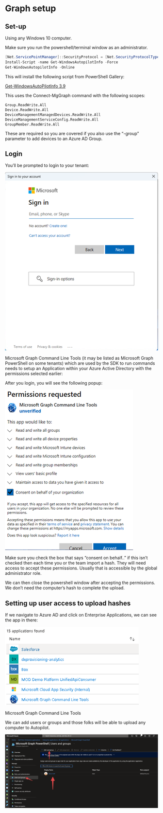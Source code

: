 # Graph setup

## Set-up

Using any Windows 10 computer. 

Make sure you run the powershell/terminal window as an administrator. 

```powershell
[Net.ServicePointManager]::SecurityProtocol = [Net.SecurityProtocolType]::Tls12
Install-Script -name Get-WindowsAutopilotInfo -Force
Get-WindowsAutopilotInfo -Online
```

This will install the following script from PowerShell Gallery: 

[Get-WindowsAutoPilotInfo 3.9](https://www.powershellgallery.com/packages/Get-WindowsAutoPilotInfo/3.9)

This uses the Connect-MgGraph command with the following scopes:

```
Group.ReadWrite.All
Device.ReadWrite.All
DeviceManagementManagedDevices.ReadWrite.All
DeviceManagementServiceConfig.ReadWrite.All
GroupMember.ReadWrite.All
```

These are required so you are covered if you also use the “-group” parameter to add devices to an Azure AD Group.

## Login

You’ll be prompted to login to your tenant:

![login box for azure ad](https://github.com/adamgell/PublicPowerShell/blob/main/GraphSetup/images/login.png)

Microsoft Graph Command Line Tools (it may be listed as Microsoft Graph PowerShell on some tenants) which are used by the SDK to run commands needs to setup an Application within your Azure Active Directory with the permissions selected earlier:

After you login, you will see the following popup: 

![permissions box for autopilot script](https://github.com/adamgell/PublicPowerShell/blob/main/GraphSetup/images/perm_check.png)

Make sure you check the box that says “consent on behalf..” if this isn’t checked then each time you or the team import a hash. They will need access to accept these permissions. Usually that is accessible by the global administrator role. 

We can then close the powershell window after accepting the permissions. We don’t need the computer’s hash to complete the upload. 

## Setting up user access to upload hashes

If we navigate to Azure AD and click on Enterprise Applications, we can see the app in there:

![Microsoft Graph Command Line Tools](https://github.com/adamgell/PublicPowerShell/blob/main/GraphSetup/images/applist.png)

Microsoft Graph Command Line Tools

We can add users or groups and those folks will be able to upload any computer to Autopilot. 

![user list section](https://github.com/adamgell/PublicPowerShell/blob/main/GraphSetup/images/users.png)
